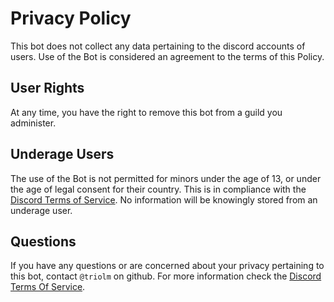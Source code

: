 # Privacy Policy

This bot does not collect any data pertaining to the discord accounts of users. Use of the Bot is considered an agreement to the terms of this Policy. 

## User Rights

At any time, you have the right to remove this bot from a guild you administer.

## Underage Users

The use of the Bot is not permitted for minors under the age of 13, or under the age of legal consent for their country. This is in compliance with the [Discord Terms of Service](https://discord.com/terms). No information will be knowingly stored from an underage user.

## Questions

If you have any questions or are concerned about your privacy pertaining to this bot, contact `@triolm` on github. For more information check the [Discord Terms Of Service](https://discord.com/terms).
